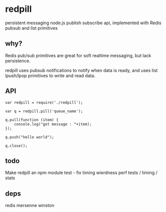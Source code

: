 redpill
=======

persistent messaging node.js publish subscribe api, implemented with Redis pubsub and list primitives

why?
----

Redis pub/sub primitives are great for soft realtime messaging, but lack persistence.

redpill uses pubsub notifications to notify when data is ready, and uses list lpush/lpop primitives to write and read data.

API
----

    var redpill = require('./redpill');

    var q = redpill.pill('queue_name');

    q.pull(function (item) {
        console.log("got message : "+item);
    });

    q.push("hello world");

    q.close();



todo
----

Make redpill an npm module
test - fix timing wierdness
perf tests / timing / stats

deps
----

redis
mersenne
winston
